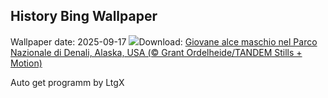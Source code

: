 ## History Bing Wallpaper
Wallpaper date: 2025-09-17
![](https://www.bing.com/th?id=OHR.YoungMoose_IT-IT1966102379_UHD.jpg&w=1000)Download: [Giovane alce maschio nel Parco Nazionale di Denali, Alaska, USA (© Grant Ordelheide/TANDEM Stills + Motion)](https://www.bing.com/th?id=OHR.YoungMoose_IT-IT1966102379_UHD.jpg)

Auto get programm by LtgX
